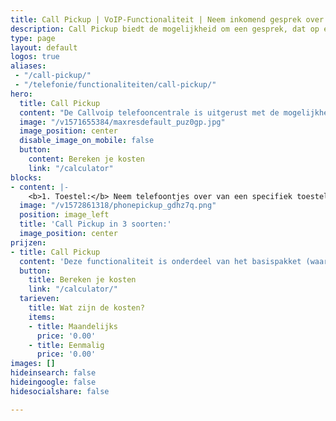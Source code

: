 ```yaml
---
title: Call Pickup | VoIP-Functionaliteit | Neem inkomend gesprek over
description: Call Pickup biedt de mogelijkheid om een gesprek, dat op een ander toestel rinkelt, op uw toestel aan te nemen.
type: page
layout: default
logos: true
aliases: 
 - "/call-pickup/"
 - "/telefonie/functionaliteiten/call-pickup/"
hero:
  title: Call Pickup
  content: "De Callvoip telefooncentrale is uitgerust met de mogelijkheid om een gesprek, dat op een ander toestel rinkelt, op uw toestel aan te nemen door een code in te toetsen of deze code onder een sneltoets te programmeren. Deze feature wordt Call Pickup genoemd. Het is mogelijk om de Call Pickup te gebruiken voor één toestel (waarnemen van een collega of manager), een groep van toestellen (bv. overnemen van een gesprek in het salesteam) of voor de hele organisatie."
  image: "/v1571655384/maxresdefault_puz0gp.jpg"
  image_position: center
  disable_image_on_mobile: false
  button:
    content: Bereken je kosten
    link: "/calculator"
blocks:
- content: |-
    <b>1. Toestel:</b> Neem telefoontjes over van een specifiek toestel.<br><b>2. Groep:</b> Neem telefoontjes over van een groep (bv team of afdeling).<br><b>3. Universeel:</b> Neem elk inkomend telefoontje op uw toestel aan.<br><br><a href="https://www.callvoip.nl/download/Callvoip_handleiding_Pickup.pdf" target="_blank" class="button">Hoe werkt het?</a>
  image: "/v1572861318/phonepickup_gdhz7q.png"
  position: image_left
  title: 'Call Pickup in 3 soorten:'
  image_position: center
prijzen:
- title: Call Pickup
  content: 'Deze functionaliteit is onderdeel van het basispakket (waar u €7,50 excl. BTW voor betaalt)'
  button:
    title: Bereken je kosten
    link: "/calculator/"
  tarieven:
    title: Wat zijn de kosten?
    items:
    - title: Maandelijks
      price: '0.00'
    - title: Eenmalig
      price: '0.00'
images: []
hideinsearch: false
hideingoogle: false
hidesocialshare: false

---
```

